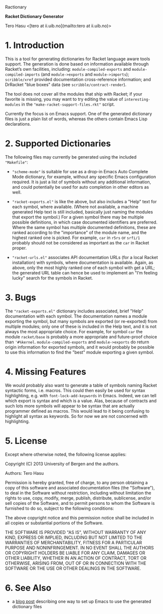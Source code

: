 Ractionary

**Racket Dictionary Generator**

Tero Hasu <[tero at ii.uib.no](mailto:tero at ii.uib.no)>

# 1. Introduction

This is a tool for generating dictionaries for Racket language aware
tools support. The generation is done based on information available
through Racket’s own facilities, including: `module-compiled-exports`
and `module-compiled-imports` (and `module->exports` and
`module->imports`); `scribble/xref` provided documentation
cross-reference information; and DrRacket "blue boxes" data (see
`scribble/contract-render`).

The tool does not cover all the modules that ship with Racket; if your
favorite is missing, you may want to try editing the value of
`interesting-modules` in the `"make-racket-support-files.rkt"` script.

Currently the focus is on Emacs support. One of the generated dictionary
files is just a plain list of words, whereas the others contain Emacs
Lisp declarations.

# 2. Supported Dictionaries

The following files may currently be generated using the included
`"Makefile"`:

* `"scheme-mode"` is suitable for use as a drop-in Emacs Auto Complete
  Mode dictionary, for example, without any specific Emacs configuration
  required. It is just a list of symbols without any additional
  information, and could potentially be used for auto completion in
  other editors as well.

* `"racket-exports.el"` is like the above, but also includes a "Help"
  text for each symbol, where available. (Where not available, a machine
  generated Help text is still included, basically just naming the
  modules that export the symbol.) For a given symbol there may be
  multiple possible definitions, in which case documented identifiers
  are preferred. Where the same symbol has multiple documented
  definitions, these are ranked according to the "importance" of the
  module name, and the highest ranked one is picked. For example, `car`
  in `r5rs` or `srfi/1` probably should not be considered as important
  as the `car` in Racket proper.

* `"racket-urls.el"` associates API documentation URLs (for a local
  Racket installation) with symbols, where documentation is available.
  Again, as above, only the most highly ranked one of each symbol with
  get a URL; the generated URL table can hence be used to implement an
  "I’m feeling lucky" search for the symbols in Racket.

# 3. Bugs

The `"racket-exports.el"` dictionary includes associated, brief "Help"
documentation with each symbol. The documentation names a module
exporting the symbol, but many symbols are exported (or re-exported)
from multiple modules; only one of these is included in the Help text,
and it is not always the most appropriate choice. For example, for
symbol `car` the module `racket/base` is probably a more appropriate and
future-proof choice than `'#%kernel`. `module-compiled-exports` and
`module->exports` do return origin information for exported symbols, and
it would probably be possible to use this information to find the "best"
module exporting a given symbol.

# 4. Missing Features

We would probably also want to generate a table of symbols naming Racket
syntactic forms, i.e. macros. This could then easily be used for syntax
highlighting, e.g. with `font-lock-add-keywords` in Emacs. Indeed, we
can tell which export is syntax and which is a value. Alas, because of
contracts and such lots more symbols will appear to be syntax that are
actually programmer defined as macros. This would lead to it being
confusing to highlight all syntax as keywords. So for now we are not
concerned with highlighting.

# 5. License

Except where otherwise noted, the following license applies:

Copyright (C) 2013 University of Bergen and the authors.

Authors: Tero Hasu

Permission is hereby granted, free of charge, to any person obtaining a
copy of this software and associated documentation files (the
"Software"), to deal in the Software without restriction, including
without limitation the rights to use, copy, modify, merge, publish,
distribute, sublicense, and/or sell copies of the Software, and to
permit persons to whom the Software is furnished to do so, subject to
the following conditions:

The above copyright notice and this permission notice shall be included
in all copies or substantial portions of the Software.

THE SOFTWARE IS PROVIDED "AS IS", WITHOUT WARRANTY OF ANY KIND, EXPRESS
OR IMPLIED, INCLUDING BUT NOT LIMITED TO THE WARRANTIES OF
MERCHANTABILITY, FITNESS FOR A PARTICULAR PURPOSE AND NONINFRINGEMENT.
IN NO EVENT SHALL THE AUTHORS OR COPYRIGHT HOLDERS BE LIABLE FOR ANY
CLAIM, DAMAGES OR OTHER LIABILITY, WHETHER IN AN ACTION OF CONTRACT,
TORT OR OTHERWISE, ARISING FROM, OUT OF OR IN CONNECTION WITH THE
SOFTWARE OR THE USE OR OTHER DEALINGS IN THE SOFTWARE.

# 6. See Also

* a [blog post](http://terohasu.net/blog/2013-08-24-ractionary.html)
  describing one way to set up Emacs to use the generated dictionary
  files
